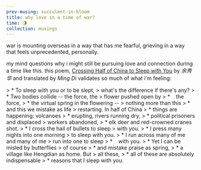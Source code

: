 ```yaml
--- 
prev-musing: succulent-in-bloom
title: why love in a time of war?
time: 🌗
collection: musings
---
```

war is mounting overseas in a way that
has me fearful, grieving in a way that
feels unprecedented, personally. 

my mind questions why i might still be
pursuing love and connection during a time
like this. this poem, 
<u>Crossing Half of China to Sleep with You</u>
by <cite>余秀华</cite> and translated by
<cite>Ming Di</cite> validates so much of
what i'm feeling:

<div markdown="1" class="poem">
> * To sleep with you or to be slept, 
> what's the difference if there's any?
> * Two bodies collide -- the force, the 
> flower pushed open by 
> * &nbsp;&nbsp; the force,
> * the virtual spring in the flowering --
> nothing more than this
> * and this we mistake as life
> restarting. In half of China
> * things are happening: volcanoes
> * erupting, rivers running dry,
> * political prisoners and displaced
> workers abandoned,
> * elk deer and red-crowned cranes shot.
> * I cross the hail of bullets to sleep
> with you.
> * I press many nights into one morning
> to sleep with you.
> * I run across many of me and many of me
> run into one to sleep
> * &nbsp;&nbsp; with you.
> * Yet I can be misled by butterflies
> of course
> * and mistake praise as spring,
> * a village like Hengdian as home. But
> all these,
> * all of these are absolutely indispensable
> * reasons that I sleep with you.
</div>